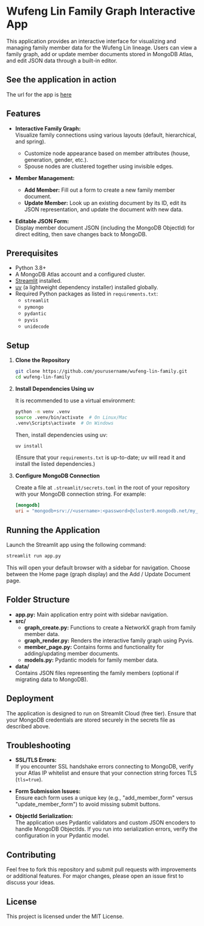 # Wufeng Lin Family Graph Interactive App

This application provides an interactive interface for visualizing and managing family member data for the Wufeng Lin lineage. Users can view a family graph, add or update member documents stored in MongoDB Atlas, and edit JSON data through a built-in editor.

## See the application in action

The url for the app is [here](https://wufeng.streamlit.app/)

## Features

- **Interactive Family Graph:**  
  Visualize family connections using various layouts (default, hierarchical, and spring).  
  - Customize node appearance based on member attributes (house, generation, gender, etc.).
  - Spouse nodes are clustered together using invisible edges.

- **Member Management:**  
  - **Add Member:** Fill out a form to create a new family member document.
  - **Update Member:** Look up an existing document by its ID, edit its JSON representation, and update the document with new data.

- **Editable JSON Form:**  
  Display member document JSON (including the MongoDB ObjectId) for direct editing, then save changes back to MongoDB.

## Prerequisites

- Python 3.8+
- A MongoDB Atlas account and a configured cluster.
- [Streamlit](https://streamlit.io/) installed.
- [uv](https://github.com/yourusername/uv) (a lightweight dependency installer) installed globally.
- Required Python packages as listed in `requirements.txt`:
  - `streamlit`
  - `pymongo`
  - `pydantic`
  - `pyvis`
  - `unidecode`

## Setup

1. **Clone the Repository**

   ```bash
   git clone https://github.com/yourusername/wufeng-lin-family.git
   cd wufeng-lin-family
   ```

2. **Install Dependencies Using uv**

   It is recommended to use a virtual environment:

   ```bash
   python -m venv .venv
   source .venv/bin/activate  # On Linux/Mac
   .venv\Scripts\activate  # On Windows
   ```

   Then, install dependencies using uv:

   ```bash
   uv install
   ```

   (Ensure that your `requirements.txt` is up-to-date; uv will read it and install the listed dependencies.)

3. **Configure MongoDB Connection**

   Create a file at `.streamlit/secrets.toml` in the root of your repository with your MongoDB connection string. For example:

   ```toml
   [mongodb]
   uri = "mongodb+srv://<username>:<password>@cluster0.mongodb.net/my_new_family_db?retryWrites=true&w=majority&tls=true"
   ```

## Running the Application

Launch the Streamlit app using the following command:

```bash
streamlit run app.py
```

This will open your default browser with a sidebar for navigation. Choose between the Home page (graph display) and the Add / Update Document page.

## Folder Structure

- **app.py:** Main application entry point with sidebar navigation.
- **src/**
  - **graph_create.py:** Functions to create a NetworkX graph from family member data.
  - **graph_render.py:** Renders the interactive family graph using Pyvis.
  - **member_page.py:** Contains forms and functionality for adding/updating member documents.
  - **models.py:** Pydantic models for family member data.
- **data/**  
  Contains JSON files representing the family members (optional if migrating data to MongoDB).

## Deployment

The application is designed to run on Streamlit Cloud (free tier). Ensure that your MongoDB credentials are stored securely in the secrets file as described above.

## Troubleshooting

- **SSL/TLS Errors:**  
  If you encounter SSL handshake errors connecting to MongoDB, verify your Atlas IP whitelist and ensure that your connection string forces TLS (`tls=true`).

- **Form Submission Issues:**  
  Ensure each form uses a unique key (e.g., "add_member_form" versus "update_member_form") to avoid missing submit buttons.

- **ObjectId Serialization:**  
  The application uses Pydantic validators and custom JSON encoders to handle MongoDB ObjectIds. If you run into serialization errors, verify the configuration in your Pydantic model.

## Contributing

Feel free to fork this repository and submit pull requests with improvements or additional features. For major changes, please open an issue first to discuss your ideas.

## License

This project is licensed under the MIT License.
